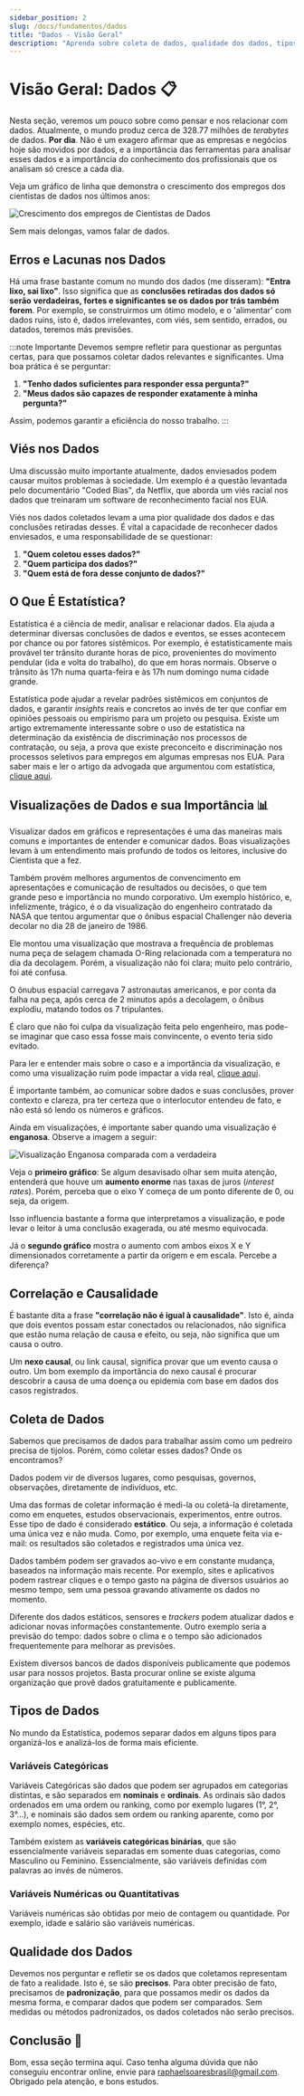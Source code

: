 ```yaml
---
sidebar_position: 2
slug: /docs/fundamentos/dados
title: "Dados - Visão Geral"
description: "Aprenda sobre coleta de dados, qualidade dos dados, tipos de dados e mais."
---
```


# Visão Geral: Dados 📋

Nesta seção, veremos um pouco sobre como pensar e nos relacionar com dados. 
Atualmente, o mundo produz cerca de 328.77 milhões de *terabytes* de dados. **Por dia**. Não é um exagero afirmar que as empresas e
negócios hoje são movidos por dados, e a importância das ferramentas para analisar esses dados e a importância do conhecimento dos profissionais que
os analisam só cresce a cada dia.

Veja um gráfico de linha que demonstra o crescimento dos empregos dos cientistas de dados nos últimos anos:

![Crescimento dos empregos de Cientistas de Dados](/img/data-science-jobs.png)

Sem mais delongas, vamos falar de dados.

## Erros e Lacunas nos Dados

Há uma frase bastante comum no mundo dos dados (me disseram): **"Entra lixo, sai lixo"**. Isso significa que as **conclusões retiradas dos dados só serão**
**verdadeiras, fortes e significantes se os dados por trás também forem**.
Por exemplo, se construirmos um ótimo modelo, e o 'alimentar' com dados ruins, isto é, dados irrelevantes, com viés, sem sentido, errados,
ou datados, teremos más previsões. 

:::note Importante
Devemos sempre refletir para questionar as perguntas certas, para que possamos coletar dados relevantes e significantes.
Uma boa prática é se perguntar:

1. **"Tenho dados suficientes para responder essa pergunta?"**
2. **"Meus dados são capazes de responder exatamente à minha pergunta?"**

Assim, podemos garantir a eficiência do nosso trabalho.
:::

## Viés nos Dados

Uma discussão muito importante atualmente, dados enviesados podem causar muitos problemas à sociedade. Um exemplo é a
questão levantada pelo documentário "Coded Bias", da Netflix, que aborda um viés racial nos dados que treinaram um
software de reconhecimento facial nos EUA.

Viés nos dados coletados levam a uma pior qualidade dos dados e das conclusões retiradas desses. É vital a capacidade de
reconhecer dados enviesados, e uma responsabilidade de se questionar:

1. **"Quem coletou esses dados?"**
2. **"Quem participa dos dados?"**
3. **"Quem está de fora desse conjunto de dados?"**

## O Que É Estatística?

Estatística é a ciência de medir, analisar e relacionar dados. Ela ajuda a determinar diversas conclusões de dados e eventos, se esses
acontecem por chance ou por fatores sistêmicos. Por exemplo, é estatisticamente mais provável ter trânsito durante horas de pico, provenientes do
movimento pendular (ida e volta do trabalho), do que em horas normais. Observe o trânsito às 17h numa quarta-feira e às 17h num domingo numa cidade grande.

Estatística pode ajudar a revelar padrões sistêmicos em conjuntos de dados, e garantir *insights* reais e concretos ao invés de ter que confiar em opiniões pessoais ou empirismo para um projeto ou pesquisa.
Existe um artigo extremamente interessante sobre o uso de estatística na determinação da existência de discriminação nos processos
de contratação, ou seja, a prova que existe preconceito e discriminação nos processos seletivos para empregos em algumas empresas nos EUA. Para saber mais e ler o artigo da advogada que argumentou com estatística, [clique aqui](https://scholars.law.unlv.edu/facpub/573/). 

## Visualizações de Dados e sua Importância 📊

Visualizar dados em gráficos e representações é uma das maneiras mais comuns e importantes de entender e comunicar dados. Boas visualizações
levam à um entendimento mais profundo de todos os leitores, inclusive do Cientista que a fez.

Também provém melhores argumentos de convencimento em apresentações e comunicação de resultados ou decisões, o que tem grande peso e importância
no mundo corporativo. Um exemplo histórico, e, infelizmente, trágico, é o da visualização do engenheiro contratado da NASA que tentou argumentar que o ônibus espacial Challenger não deveria decolar no dia 28 de janeiro de 1986.

Ele montou uma visualização que mostrava a frequência de problemas numa peça de selagem chamada O-Ring relacionada com a temperatura no dia da decolagem.
Porém, a visualização não foi clara; muito pelo contrário, foi até confusa.

O ônubus espacial carregava 7 astronautas americanos, e por conta da falha na peça, após cerca de 2 minutos após a decolagem,
o ônibus explodiu, matando todos os 7 tripulantes.

É claro que não foi culpa da visualização feita pelo engenheiro, mas pode-se imaginar que caso essa fosse mais convincente,
o evento teria sido evitado.

Para ler e entender mais sobre o caso e a importância da visualização, e como uma visualização ruim pode impactar a vida real,
[clique aqui](https://www.govloop.com/community/blog/challenger-disaster-importance-data-visualization/).

É importante também, ao comunicar sobre dados e suas conclusões, prover contexto e clareza, pra ter certeza que o interlocutor
entendeu de fato, e não está só lendo os números e gráficos.

Ainda em visualizações, é importante saber quando uma visualização é **enganosa**. Observe a imagem a seguir:

![Visualização Enganosa comparada com a verdadeira](/img/misleading-visualizations.png)

Veja o **primeiro gráfico**: Se algum desavisado olhar sem muita atenção, entenderá que houve um **aumento enorme** nas taxas de juros (*interest rates*). Porém, perceba que o eixo Y começa de um ponto diferente de 0, ou seja, da origem.

Isso influencia bastante a forma que interpretamos a visualização, e pode levar o leitor à uma conclusão exagerada, ou até mesmo equivocada. 

Já o **segundo gráfico** mostra o aumento com ambos eixos X e Y dimensionados corretamente a partir da origem e em escala. Percebe a diferença?

## Correlação e Causalidade

É bastante dita a frase **"correlação não é igual à causalidade"**. Isto é, ainda que dois eventos possam estar conectados ou relacionados, não significa que estão numa relação de causa e efeito, ou seja, não significa que um causa o outro.

Um **nexo causal**, ou link causal, significa provar que um evento causa o outro. Um bom exemplo da importância do nexo causal é procurar descobrir a causa de uma doença ou epidemia com base em dados dos casos registrados. 

## Coleta de Dados

Sabemos que precisamos de dados para trabalhar assim como um pedreiro precisa de tijolos. Porém, como coletar esses dados? Onde os encontramos?

Dados podem vir de diversos lugares, como pesquisas, governos, observações,
diretamente de indivíduos, etc.

Uma das formas de coletar informação é medi-la ou coletá-la diretamente, como em
enquetes, estudos observacionais, experimentos, entre outros. Esse tipo de dado é considerado **estático**. Ou seja, a informação é coletada uma única vez e não muda. Como, por exemplo, uma enquete feita via e-mail: os resultados são coletados e registrados uma única vez.

Dados também podem ser gravados ao-vivo e em constante mudança, baseados na informação mais recente. Por exemplo, sites e aplicativos podem rastrear cliques e o tempo gasto na página de diversos usuários ao mesmo tempo, sem uma pessoa gravando ativamente os dados no momento. 

Diferente dos dados estáticos, sensores e *trackers* podem atualizar dados e adicionar novas informações constantemente. Outro exemplo seria a previsão do tempo: dados sobre o clima e o tempo são adicionados frequentemente para melhorar as previsões.

Existem diversos bancos de dados disponíveis publicamente que podemos usar para nossos projetos. Basta procurar online se existe alguma organização que provê dados gratuitamente e publicamente.

## Tipos de Dados

No mundo da Estatística, podemos separar dados em alguns tipos para organizá-los e analizá-los de forma mais eficiente.

### Variáveis Categóricas

Variáveis Categóricas são dados que podem ser agrupados em categorias distintas, e são separados em **nominais** e **ordinais**. As ordinais são dados ordenados em uma ordem ou ranking, como por exemplo lugares (1°, 2°, 3°...), e nominais são dados sem ordem ou ranking aparente, como por exemplo nomes, espécies, etc.

Também existem as **variáveis categóricas binárias**, que são essencialmente variáveis separadas em somente duas categorias, como Masculino ou Feminino.
Essencialmente, são variáveis definidas com palavras ao invés de números.

### Variáveis Numéricas ou Quantitativas

Variáveis numéricas são obtidas por meio de contagem ou quantidade. Por exemplo, idade e salário são variáveis numéricas.

## Qualidade dos Dados

Devemos nos perguntar e refletir se os dados que coletamos representam de fato a realidade. Isto é, se são **precisos**. Para obter precisão de fato, precisamos de **padronização**, para que possamos medir os dados da mesma forma, e comparar dados que podem ser comparados. Sem medidas ou métodos padronizados, os dados coletados não serão precisos.


## Conclusão 🎑

Bom, essa seção termina aqui.
Caso tenha alguma dúvida que não conseguiu encontrar online, envie para raphaelsoaresbrasil@gmail.com.
Obrigado pela atenção, e bons estudos.